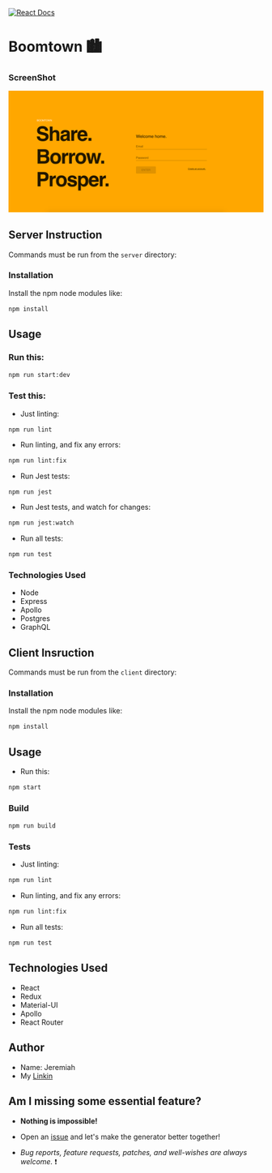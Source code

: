 [![React Docs](https://badge.fury.io/rb/github_changelog_generator.svg)](https://reactjs.org/)

# Boomtown 🏙

### ScreenShot

![alt text](/screenshot.png)

## Server Instruction

Commands must be run from the `server` directory:

### Installation

Install the npm node modules like:

```bash
npm install
```

## Usage

### Run this:

```bash
npm run start:dev
```

### Test this:

- Just linting:

```bash
npm run lint
```

- Run linting, and fix any errors:

```bash
npm run lint:fix
```

- Run Jest tests:

```
npm run jest
```

- Run Jest tests, and watch for changes:

```bash
npm run jest:watch
```

- Run all tests:

```bash
npm run test
```

### Technologies Used

- Node
- Express
- Apollo
- Postgres
- GraphQL

## Client Insruction

Commands must be run from the `client` directory:

### Installation

Install the npm node modules like:

```bash
npm install
```

## Usage

- Run this:

```bash
npm start
```

### Build

```bash
npm run build
```

### Tests

- Just linting:

```bash
npm run lint
```

- Run linting, and fix any errors:

```bash
npm run lint:fix
```

- Run all tests:

```bash
npm run test
```

## Technologies Used

- React
- Redux
- Material-UI
- Apollo
- React Router

## Author

- Name: Jeremiah
- My [Linkin](https://www.linkedin.com/in/jeremiah-aguirre-606708181/)

## Am I missing some essential feature?

- **Nothing is impossible!**

- Open an [issue](https://github.com/jeremiahaguirre/boomtown/issues/new) and let's make the generator better together!

- _Bug reports, feature requests, patches, and well-wishes are always welcome._ :heavy_exclamation_mark:
